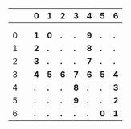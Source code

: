 |   |   | 0 | 1 | 2 | 3 | 4 | 5 | 6 |
|---|---|---|---|---|---|---|---|---|
|   |   |   |   |   |   |   |   |   |
|   |   |   |   |   |   |   |   |   |
| 0 | | **1** | **0** | **.** | **.** | **9** | **.** | **.** |
| 1 | | **2** | **.** | **.** | **.** | **8** | **.** | **.** |
| 2 | | **3** | **.** | **.** | **.** | **7** | **.** | **.** |
| 3 | | **4** | **5** | **6** | **7** | **6** | **5** | **4** |
| 4 | | **.** | **.** | **.** | **8** | **.** | **.** | **3** |
| 5 | | **.** | **.** | **.** | **9** | **.** | **.** | **2** |
| 6 | | **.** | **.** | **.** | **.** | **.** | **0** | **1** |